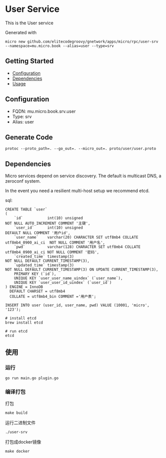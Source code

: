 # User Service

This is the User service

Generated with

```
micro new github.com/elitecodegroovy/gnetwork/apps/micro/rpc/user-srv --namespace=mu.micro.book --alias=user --type=srv
```


## Getting Started

- [Configuration](#configuration)
- [Dependencies](#dependencies)
- [Usage](#usage)

## Configuration

- FQDN: mu.micro.book.srv.user
- Type: srv
- Alias: user

## Generate Code

```
protoc --proto_path=. --go_out=. --micro_out=. proto/user/user.proto
```

## Dependencies

Micro services depend on service discovery. The default is multicast DNS, a zeroconf system.

In the event you need a resilient multi-host setup we recommend etcd.

sql:

```mysql
CREATE TABLE `user`
(
    `id`           int(10) unsigned                                              NOT NULL AUTO_INCREMENT COMMENT '主键',
    `user_id`      int(10) unsigned                                                       DEFAULT NULL COMMENT '用户id',
    `user_name`    varchar(20) CHARACTER SET utf8mb4 COLLATE utf8mb4_0900_ai_ci  NOT NULL COMMENT '用户名',
    `pwd`          varchar(128) CHARACTER SET utf8mb4 COLLATE utf8mb4_0900_ai_ci NOT NULL COMMENT '密码',
    `created_time` timestamp(3)                                                  NOT NULL DEFAULT CURRENT_TIMESTAMP(3),
    `updated_time` timestamp(3)                                                  NOT NULL DEFAULT CURRENT_TIMESTAMP(3) ON UPDATE CURRENT_TIMESTAMP(3),
    PRIMARY KEY (`id`),
    UNIQUE KEY `user_user_name_uindex` (`user_name`),
    UNIQUE KEY `user_user_id_uindex` (`user_id`)
) ENGINE = InnoDB
  DEFAULT CHARSET = utf8mb4
  COLLATE = utf8mb4_bin COMMENT ='用户表';

INSERT INTO user (user_id, user_name, pwd) VALUE (10001, 'micro', '123');
```

```
# install etcd
brew install etcd

# run etcd
etcd
```


## 使用

### 运行

```bash
go run main.go plugin.go
```

### 编译打包

打包

```
make build
```

运行二进制文件

```
./user-srv
```

打包成docker镜像

```
make docker
```